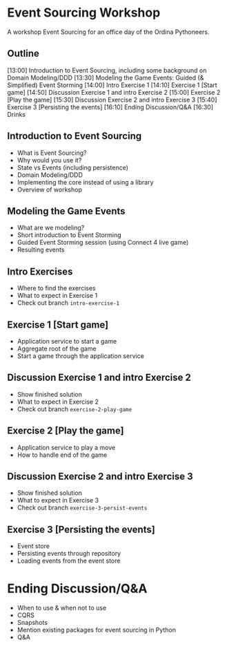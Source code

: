 # Event Sourcing Workshop

A workshop Event Sourcing for an office day of the Ordina Pythoneers.

## Outline

[13:00] Introduction to Event Sourcing, including some background on Domain Modeling/DDD
[13:30] Modeling the Game Events: Guided (& Simplified) Event Storming
[14:00] Intro Exercise 1
[14:10] Exercise 1 [Start game]
[14:50] Discussion Exercise 1 and intro Exercise 2
[15:00] Exercise 2 [Play the game]
[15:30] Discussion Exercise 2 and intro Exercise 3
[15:40] Exercise 3 [Persisting the events]
[16:10] Ending Discussion/Q&A
[16:30] Drinks

## Introduction to Event Sourcing

- What is Event Sourcing?
- Why would you use it?
- State vs Events (including persistence)
- Domain Modeling/DDD
- Implementing the core instead of using a library
- Overview of workshop

## Modeling the Game Events

- What are we modeling?
- Short introduction to Event Storming
- Guided Event Storming session (using Connect 4 live game)
- Resulting events

## Intro Exercises

- Where to find the exercises
- What to expect in Exercise 1
- Check out branch `intro-exercise-1`

## Exercise 1 [Start game]

- Application service to start a game
- Aggregate root of the game
- Start a game through the application service

## Discussion Exercise 1 and intro Exercise 2

- Show finished solution
- What to expect in Exercise 2
- Check out branch `exercise-2-play-game`

## Exercise 2 [Play the game]

- Application service to play a move
- How to handle end of the game

## Discussion Exercise 2 and intro Exercise 3

- Show finished solution
- What to expect in Exercise 3
- Check out branch `exercise-3-persist-events`

## Exercise 3 [Persisting the events]

- Event store
- Persisting events through repository
- Loading events from the event store

# Ending Discussion/Q&A
- When to use & when not to use
- CQRS
- Snapshots
- Mention existing packages for event sourcing in Python
- Q&A

